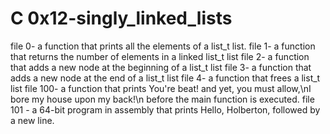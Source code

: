 # C 0x12-singly_linked_lists

file 0- a function that prints all the elements of a list_t list.
file 1- a function that returns the number of elements in a linked list_t list
file 2- a function that adds a new node at the beginning of a list_t list
file 3- a function that adds a new node at the end of a list_t list
file 4- a function that frees a list_t list
file 100- a function that prints You're beat! and yet, you must allow,\nI bore my house upon my back!\n before the main function is executed.
file 101 - a 64-bit program in assembly that prints Hello, Holberton, followed by a new line.
